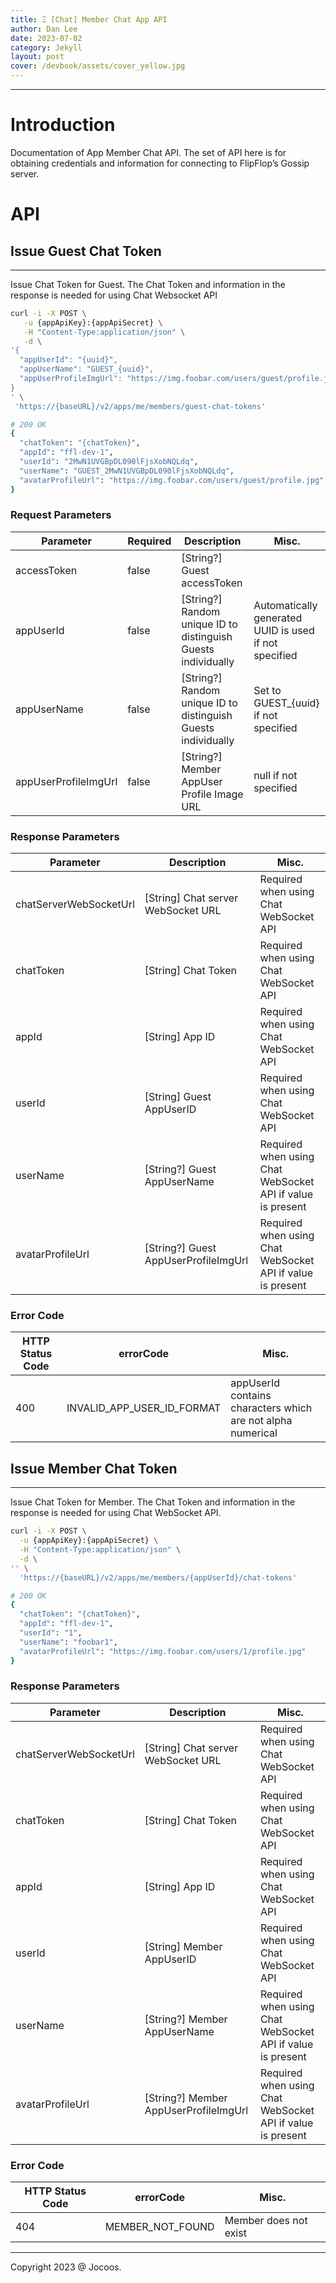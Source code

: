 ```yaml
---
title: Ξ [Chat] Member Chat App API
author: Dan Lee
date: 2023-07-02
category: Jekyll
layout: post
cover: /devbook/assets/cover_yellow.jpg
---
```


-------------
# Introduction

Documentation of App Member Chat API. The set of API here is for obtaining credentials and information for connecting to FlipFlop’s Gossip server.

# API

## Issue Guest Chat Token

---

Issue Chat Token for Guest. The Chat Token and information in the response is needed for using Chat Websocket API

```bash
curl -i -X POST \
   -u {appApiKey}:{appApiSecret} \
   -H "Content-Type:application/json" \
   -d \
'{
  "appUserId": "{uuid}",
  "appUserName": "GUEST_{uuid}",
  "appUserProfileImgUrl": "https://img.foobar.com/users/guest/profile.jpg"
}
' \
 'https://{baseURL}/v2/apps/me/members/guest-chat-tokens'

# 200 OK
{
  "chatToken": "{chatToken}",
  "appId": "ffl-dev-1",
  "userId": "2MwN1UVGBpDL090lFjsXobNQLdq",
  "userName": "GUEST_2MwN1UVGBpDL090lFjsXobNQLdq",
  "avatarProfileUrl": "https://img.foobar.com/users/guest/profile.jpg"
}

```

### Request Parameters

| Parameter | Required | Description | Misc. |
| --- | --- | --- | --- |
| accessToken | false | [String?] Guest accessToken  |  |
| appUserId | false | [String?] Random unique ID to distinguish Guests individually | Automatically generated UUID is used if not specified |
| appUserName | false | [String?] Random unique ID to distinguish Guests individually | Set to GUEST_{uuid} if not specified |
| appUserProfileImgUrl | false | [String?] Member AppUser Profile Image URL | null if not specified |

### Response Parameters

| Parameter | Description | Misc. |
| --- | --- | --- |
| chatServerWebSocketUrl | [String] Chat server WebSocket URL | Required when using Chat WebSocket API |
| chatToken | [String] Chat Token | Required when using Chat WebSocket API |
| appId | [String] App ID | Required when using Chat WebSocket API |
| userId | [String] Guest AppUserID | Required when using Chat WebSocket API |
| userName | [String?] Guest AppUserName | Required when using Chat WebSocket API if value is present |
| avatarProfileUrl | [String?] Guest AppUserProfileImgUrl | Required when using Chat WebSocket API if value is present |

### Error Code

| HTTP Status Code | errorCode | Misc. |
| --- | --- | --- |
| 400 | INVALID_APP_USER_ID_FORMAT | appUserId contains characters which are not alpha numerical |

## Issue Member Chat Token

---

Issue Chat Token for Member. The Chat Token and information in the response is needed for using Chat WebSocket API.

```bash
curl -i -X POST \
  -u {appApiKey}:{appApiSecret} \
  -H "Content-Type:application/json" \
  -d \
'' \
  'https://{baseURL}/v2/apps/me/members/{appUserId}/chat-tokens'

# 200 OK
{
  "chatToken": "{chatToken}",
  "appId": "ffl-dev-1",
  "userId": "1",
  "userName": "foobar1",
  "avatarProfileUrl": "https://img.foobar.com/users/1/profile.jpg"
}

```

### Response Parameters

| Parameter | Description | Misc. |
| --- | --- | --- |
| chatServerWebSocketUrl | [String] Chat server WebSocket URL | Required when using Chat WebSocket API |
| chatToken | [String] Chat Token | Required when using Chat WebSocket API |
| appId | [String] App ID | Required when using Chat WebSocket API |
| userId | [String] Member AppUserID | Required when using Chat WebSocket API |
| userName | [String?] Member AppUserName | Required when using Chat WebSocket API if value is present |
| avatarProfileUrl | [String?] Member AppUserProfileImgUrl | Required when using Chat WebSocket API if value is present |

### Error Code

| HTTP Status Code | errorCode | Misc. |
| --- | --- | --- |
| 404 | MEMBER_NOT_FOUND | Member does not exist |

-------------
Copyright 2023 @ Jocoos.